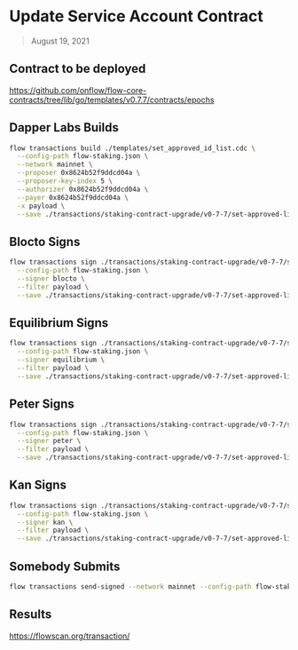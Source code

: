 # Update Service Account Contract

> August 19, 2021

## Contract to be deployed

https://github.com/onflow/flow-core-contracts/tree/lib/go/templates/v0.7.7/contracts/epochs

## Dapper Labs Builds

```sh
flow transactions build ./templates/set_approved_id_list.cdc \
  --config-path flow-staking.json \
  --network mainnet \
  --proposer 0x8624b52f9ddcd04a \
  --proposer-key-index 5 \
  --authorizer 0x8624b52f9ddcd04a \
  --payer 0x8624b52f9ddcd04a \
  -x payload \
  --save ./transactions/staking-contract-upgrade/v0-7-7/set-approved-list-v0-7-7-unsigned.rlp
```

## Blocto Signs

```sh
flow transactions sign ./transactions/staking-contract-upgrade/v0-7-7/set-approved-list-v0-7-7-unsigned.rlp \
  --config-path flow-staking.json \
  --signer blocto \
  --filter payload \
  --save ./transactions/staking-contract-upgrade/v0-7-7/set-approved-list-v0-7-7-sig-1.rlp
```

## Equilibrium Signs

```sh
flow transactions sign ./transactions/staking-contract-upgrade/v0-7-7/set-approved-list-v0-7-7-sig-1.rlp \
  --config-path flow-staking.json \
  --signer equilibrium \
  --filter payload \
  --save ./transactions/staking-contract-upgrade/v0-7-7/set-approved-list-v0-7-7-sig-2.rlp
```

## Peter Signs

```sh
flow transactions sign ./transactions/staking-contract-upgrade/v0-7-7/set-approved-list-v0-7-7-sig-2.rlp \
  --config-path flow-staking.json \
  --signer peter \
  --filter payload \
  --save ./transactions/staking-contract-upgrade/v0-7-7/set-approved-list-v0-7-7-sig-3.rlp
```

## Kan Signs

```sh
flow transactions sign ./transactions/staking-contract-upgrade/v0-7-7/set-approved-list-v0-7-7-sig-3.rlp \
  --config-path flow-staking.json \
  --signer kan \
  --filter payload \
  --save ./transactions/staking-contract-upgrade/v0-7-7/set-approved-list-v0-7-7-sig-complete.rlp
```


## Somebody Submits

```sh
flow transactions send-signed --network mainnet --config-path flow-staking.json ./transactions/staking-contract-upgrade/v0-7-7/set-approved-list-v0-7-7-sig-complete.rlp
```

## Results

https://flowscan.org/transaction/
